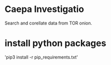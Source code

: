 # Caepa Investigatio
Search and corellate data from TOR onion.

# install python packages

'pip3 install -r pip_requirements.txt'
